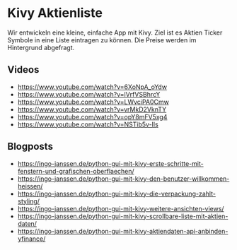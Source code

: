 # Kivy Aktienliste

Wir entwickeln eine kleine, einfache App mit Kivy.
Ziel ist es Aktien Ticker Symbole in eine Liste eintragen zu können.
Die Preise werden im Hintergrund abgefragt.

## Videos
- https://www.youtube.com/watch?v=6XoNpA_oYdw
- https://www.youtube.com/watch?v=lVrfVSBhrcY
- https://www.youtube.com/watch?v=LWvciPA0Cmw
- https://www.youtube.com/watch?v=vrMkD2VknTY
- https://www.youtube.com/watch?v=opY8mFV5xg4
- https://www.youtube.com/watch?v=NSTib5v-Ils

## Blogposts
- https://ingo-janssen.de/python-gui-mit-kivy-erste-schritte-mit-fenstern-und-grafischen-oberflaechen/
- https://ingo-janssen.de/python-gui-mit-kivy-den-benutzer-willkommen-heissen/
- https://ingo-janssen.de/python-gui-mit-kivy-die-verpackung-zahlt-styling/
- https://ingo-janssen.de/python-gui-mit-kivy-weitere-ansichten-views/
- https://ingo-janssen.de/python-gui-mit-kivy-scrollbare-liste-mit-aktien-daten/
- https://ingo-janssen.de/python-gui-mit-kivy-aktiendaten-api-anbinden-yfinance/